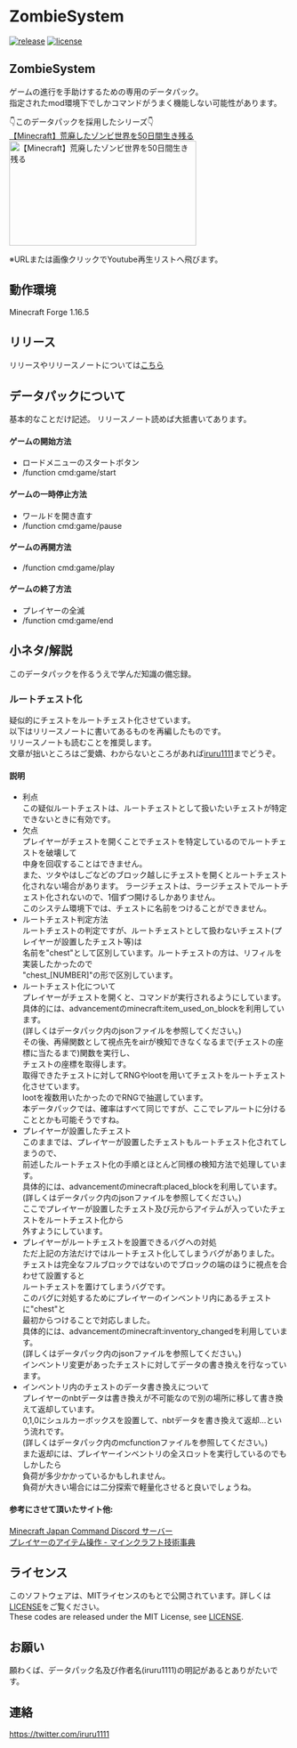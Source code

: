 # ZombieSystem
[![release](https://img.shields.io/github/release/ProjectHBC/zombie_system?logo=github)](https://github.com/ProjectHBC/zombie_system/releases)
[![license](https://img.shields.io/github/license/ProjectHBC/zombie_system?logo=github)](https://github.com/ProjectHBC/zombie_system/blob/master/LICENSE)

## ZombieSystem

ゲームの進行を手助けするための専用のデータパック。  
指定されたmod環境下でしかコマンドがうまく機能しない可能性があります。  
  
👇このデータパックを採用したシリーズ👇  
[【Minecraft】荒廃したゾンビ世界を50日間生き残る](https://www.youtube.com/playlist?list=PLviBljJRqhEAdNvjM5ueIv4RUXA_kGZz4)  
<a href="https://www.youtube.com/playlist?list=PLviBljJRqhEAdNvjM5ueIv4RUXA_kGZz4">
    <img width="336" height="188" src="https://i.ytimg.com/vi/uXa1U7W-kDo/hqdefault.jpg?sqp=-oaymwEXCNACELwBSFryq4qpAwkIARUAAIhCGAE=&rs=AOn4CLBTMhYKCcGiccE84HPY7Oa7fnsSew" alt="【Minecraft】荒廃したゾンビ世界を50日間生き残る">
</a>

※URLまたは画像クリックでYoutube再生リストへ飛びます。

## 動作環境

Minecraft Forge 1.16.5

## リリース

リリースやリリースノートについては[こちら](https://github.com/ProjectHBC/zombie_system/releases)

## データパックについて

基本的なことだけ記述。
リリースノート読めば大抵書いてあります。

#### ゲームの開始方法

- ロードメニューのスタートボタン
- /function cmd:game/start

#### ゲームの一時停止方法

- ワールドを開き直す
- /function cmd:game/pause

#### ゲームの再開方法

- /function cmd:game/play

#### ゲームの終了方法

- プレイヤーの全滅
- /function cmd:game/end

## 小ネタ/解説

このデータパックを作るうえで学んだ知識の備忘録。

### ルートチェスト化

疑似的にチェストをルートチェスト化させています。  
以下はリリースノートに書いてあるものを再編したものです。  
リリースノートも読むことを推奨します。  
文章が拙いところはご愛嬌、わからないところがあれば[iruru1111](https://twitter.com/iruru1111)までどうぞ。  

#### 説明
- 利点  
この疑似ルートチェストは、ルートチェストとして扱いたいチェストが特定できないときに有効です。  
- 欠点  
プレイヤーがチェストを開くことでチェストを特定しているのでルートチェストを破壊して  
中身を回収することはできません。  
また、ツタやはしごなどのブロック越しにチェストを開くとルートチェスト化されない場合があります。
ラージチェストは、ラージチェストでルートチェスト化されないので、1個ずつ開けるしかありません。  
このシステム環境下では、チェストに名前をつけることができません。  
- ルートチェスト判定方法  
ルートチェストの判定ですが、ルートチェストとして扱わないチェスト(プレイヤーが設置したチェスト等)は  
名前を"chest"として区別しています。ルートチェストの方は、リフィルを実装したかったので  
"chest_[NUMBER]"の形で区別しています。  
- ルートチェスト化について  
プレイヤーがチェストを開くと、コマンドが実行されるようにしています。  
具体的には、advancementのminecraft:item_used_on_blockを利用しています。  
(詳しくはデータパック内のjsonファイルを参照してください。)  
その後、再帰関数として視点先をairが検知できなくなるまで(チェストの座標に当たるまで)関数を実行し、  
チェストの座標を取得します。  
取得できたチェストに対してRNGやlootを用いてチェストをルートチェスト化させています。  
lootを複数用いたかったのでRNGで抽選しています。  
本データパックでは、確率はすべて同じですが、ここでレアルートに分けることとかも可能そうですね。  
- プレイヤーが設置したチェスト  
このままでは、プレイヤーが設置したチェストもルートチェスト化されてしまうので、  
前述したルートチェスト化の手順とほとんど同様の検知方法で処理しています。  
具体的には、advancementのminecraft:placed_blockを利用しています。  
(詳しくはデータパック内のjsonファイルを参照してください。)  
ここでプレイヤーが設置したチェスト及び元からアイテムが入っていたチェストをルートチェスト化から  
外すようにしています。    
- プレイヤーがルートチェストを設置できるバグへの対処  
ただ上記の方法だけではルートチェスト化してしまうバグがありました。  
チェストは完全なフルブロックではないのでブロックの端のほうに視点を合わせて設置すると  
ルートチェストを置けてしまうバグです。  
このバグに対処するためにプレイヤーのインベントリ内にあるチェストに"chest"と  
最初からつけることで対応しました。  
具体的には、advancementのminecraft:inventory_changedを利用しています。  
(詳しくはデータパック内のjsonファイルを参照してください。)  
インベントリ変更があったチェストに対してデータの書き換えを行なっています。  
- インベントリ内のチェストのデータ書き換えについて  
プレイヤーのnbtデータは書き換えが不可能なので別の場所に移して書き換えて返却しています。  
0,1,0にシュルカーボックスを設置して、nbtデータを書き換えて返却…という流れです。  
(詳しくはデータパック内のmcfunctionファイルを参照してください。)  
また返却には、プレイヤーインベントリの全スロットを実行しているのでもしかしたら  
負荷が多少かかっているかもしれません。  
負荷が大きい場合には二分探索で軽量化させると良いでしょうね。  
  
#### 参考にさせて頂いたサイト他:  
[Minecraft Japan Command Discord サーバー](https://discordapp.com/invite/DENP2Ej)  
[プレイヤーのアイテム操作 - マインクラフト技術事典](https://wiki3.jp/minecraft_technology/page/14)  

## ライセンス

このソフトウェアは、MITライセンスのもとで公開されています。詳しくは[LICENSE](https://github.com/ProjectHBC/zombie_system/blob/master/LICENSE)をご覧ください。  
These codes are released under the MIT License, see [LICENSE](https://github.com/ProjectHBC/zombie_system/blob/master/LICENSE).

## お願い

願わくば、データパック名及び作者名(iruru1111)の明記があるとありがたいです。

## 連絡
https://twitter.com/iruru1111
